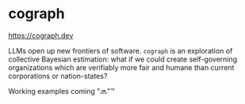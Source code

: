 # cograph

https://cograph.dev

LLMs open up new frontiers of software. `cograph` is an exploration of collective Bayesian estimation: 
what if we could create self-governing organizations which are verifiably more fair and humane than
current corporations or nation-states?

Working examples coming "🔜"™️
